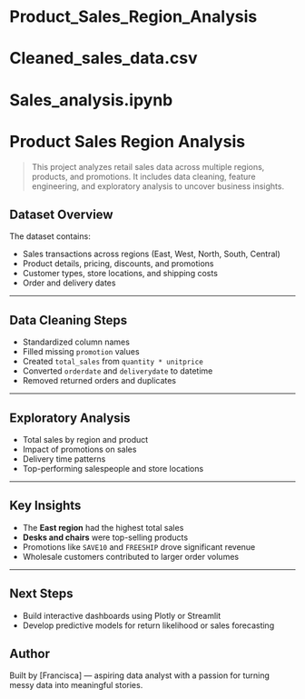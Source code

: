 # Product_Sales_Region_Analysis

# Cleaned_sales_data.csv

# Sales_analysis.ipynb

#  Product Sales Region Analysis

>This project analyzes retail sales data across multiple regions, products, and promotions. It includes data cleaning, feature engineering, and exploratory analysis to uncover business insights.
>
##  Dataset Overview

The dataset contains:
+ Sales transactions across regions (East, West, North, South, Central)
+ Product details, pricing, discounts, and promotions
+ Customer types, store locations, and shipping costs
+ Order and delivery dates
---

##  Data Cleaning Steps

- Standardized column names
- Filled missing `promotion` values
- Created `total_sales` from `quantity * unitprice`
- Converted `orderdate` and `deliverydate` to datetime
- Removed returned orders and duplicates
---

##  Exploratory Analysis

- Total sales by region and product
- Impact of promotions on sales
- Delivery time patterns
- Top-performing salespeople and store locations
---
##  Key Insights

- The **East region** had the highest total sales
- **Desks and chairs** were top-selling products
- Promotions like `SAVE10` and `FREESHIP` drove significant revenue
- Wholesale customers contributed to larger order volumes
---
##  Next Steps

- Build interactive dashboards using Plotly or Streamlit
- Develop predictive models for return likelihood or sales forecasting

##  Author

Built by [Francisca] — aspiring data analyst with a passion for turning messy data into meaningful stories.



